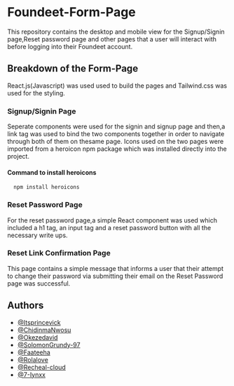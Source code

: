 # Foundeet-Form-Page
This repository contains the desktop and mobile view for the Signup/Signin page,Reset password page and other pages that a user will interact with before logging into their Foundeet account.
## Breakdown of the Form-Page
React.js(Javascript) was used used to build the pages and Tailwind.css was used for the styling.
### Signup/Signin Page
Seperate components were used for the signin and signup page and then,a link tag was used to bind the two components together in order to navigate through both of them on thesame page.
Icons used on the two pages were imported from a heroicon npm package which was installed directly into the project.
#### Command to install heroicons
```http
  npm install heroicons
```
### Reset Password Page
For the reset password page,a simple React component was used which included a h1 tag, an input tag and a reset password button with all the necessary write ups.
### Reset Link Confirmation Page
This page contains a simple message that informs a user that their attempt to change their password via submitting their email on the Reset Password page was successful.

## Authors
- [@Itsprincevick](https://www.github.Itsprincevick)
- [@ChidinmaNwosu](https://www.github.com/ChidinmaNwosu)
- [@Okezedavid](https://www.github.com/Okezedavid)
- [@SolomonGrundy-97](https://www.github.com/SolomonGrundy-97)
- [@Faateeha](https://www.github.com/Faateeha)
- [@Rolalove](https://www.github.com/Rolalove)
- [@Recheal-cloud](https://www.github.com/Recheal-cloud)
- [@7-Iynxx](https://www.github.com/7-Iynxx)
